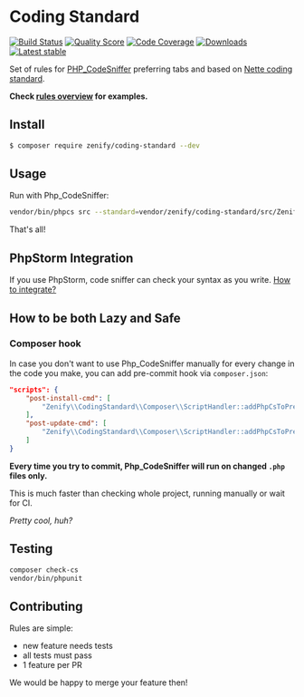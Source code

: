 # Coding Standard

[![Build Status](https://img.shields.io/travis/Zenify/CodingStandard.svg?style=flat-square)](https://travis-ci.org/Zenify/CodingStandard)
[![Quality Score](https://img.shields.io/scrutinizer/g/Zenify/CodingStandard.svg?style=flat-square)](https://scrutinizer-ci.com/g/Zenify/CodingStandard)
[![Code Coverage](https://img.shields.io/scrutinizer/coverage/g/Zenify/CodingStandard.svg?style=flat-square)](https://scrutinizer-ci.com/g/Zenify/CodingStandard)
[![Downloads](https://img.shields.io/packagist/dt/zenify/coding-standard.svg?style=flat-square)](https://packagist.org/packages/zenify/coding-standard)
[![Latest stable](https://img.shields.io/packagist/v/zenify/coding-standard.svg?style=flat-square)](https://packagist.org/packages/zenify/coding-standard)

Set of rules for [PHP_CodeSniffer](https://github.com/squizlabs/PHP_CodeSniffer) preferring tabs and based on [Nette coding standard](http://nette.org/en/coding-standard).

**Check [rules overview](docs/en/zenify-rules-overview.md) for examples.**


## Install

```sh
$ composer require zenify/coding-standard --dev
```

## Usage

Run with Php_CodeSniffer:

```sh
vendor/bin/phpcs src --standard=vendor/zenify/coding-standard/src/ZenifyCodingStandard/ruleset.xml -p
```

That's all!


## PhpStorm Integration

If you use PhpStorm, code sniffer can check your syntax as you write. [How to integrate?](docs/en/integration-to-php-storm.md)


## How to be both Lazy and Safe

### Composer hook

In case you don't want to use Php_CodeSniffer manually for every change in the code you make, you can add pre-commit hook via `composer.json`:

```json
"scripts": {
	"post-install-cmd": [
		"Zenify\\CodingStandard\\Composer\\ScriptHandler::addPhpCsToPreCommitHook"
	],
	"post-update-cmd": [
		"Zenify\\CodingStandard\\Composer\\ScriptHandler::addPhpCsToPreCommitHook"
	]
}
```

**Every time you try to commit, Php_CodeSniffer will run on changed `.php` files only.**

This is much faster than checking whole project, running manually or wait for CI.

*Pretty cool, huh?*


## Testing

```sh
composer check-cs
vendor/bin/phpunit
```


## Contributing

Rules are simple:

- new feature needs tests
- all tests must pass
- 1 feature per PR

We would be happy to merge your feature then!
